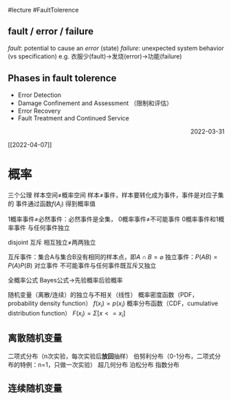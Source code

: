 #lecture #FaultTolerence

## fault / error / failure
*fault*: potential to cause an *error* (state)
*failure*: unexpected system behavior (vs specification)
	e.g. 衣服少(fault)→发烧(error)→功能(failure)


## Phases in fault tolerence
- Error Detection
- Damage Confinement and Assessment （限制和评估）
- Error Recovery
- Fault Treatment and Continued Service



<p align="right"> 2022-03-31 </p>



[[2022-04-07]]
# 概率
三个公理
样本空间≠概率空间
样本≠事件，样本要转化成为事件，事件是对应子集的
事件通过函数$f(A_i)$ 得到概率值

1概率事件≠必然事件：必然事件是全集，
0概率事件≠不可能事件
0概率事件和1概率事件 与任何事件独立

disjoint 互斥
相互独立≠两两独立

互斥事件：集合A与集合B没有相同的样本点，即$A\cap B=\varnothing$
独立事件：$P(AB)=P(A)P(B)$
对立事件
不可能事件与任何事件既互斥又独立

全概率公式
Bayes公式→先验概率后验概率

随机变量（离散/连续）的独立与不相关（线性）
概率密度函数（PDF，probability density function）
$f(x_i)=p(x_i)$
概率分布函数（CDF，cumulative distribution function）
$F(x_i)=\Sigma[x<=x_i]$


## 离散随机变量
二项式分布（n次实验，每次实验后**放回**抽样）
伯努利分布（0-1分布，二项式分布的特例：n=1，只做一次实验）
超几何分布
泊松分布
指数分布

## 连续随机变量
